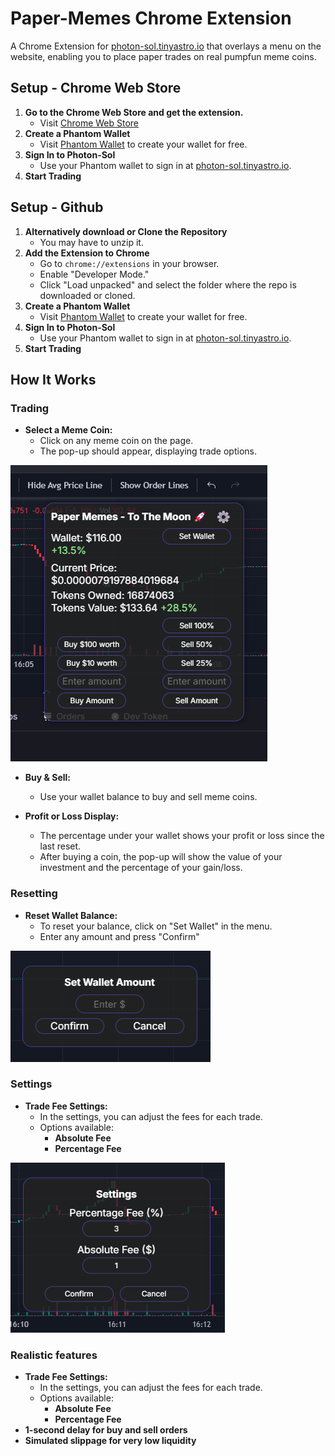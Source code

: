 # Paper-Memes Chrome Extension

A Chrome Extension for [photon-sol.tinyastro.io](https://photon-sol.tinyastro.io) that overlays a menu on the website, enabling you to place paper trades on real pumpfun meme coins.

## Setup - Chrome Web Store
1. **Go to the Chrome Web Store and get the extension.**
   - Visit [Chrome Web Store](https://chromewebstore.google.com/detail/paper-memes-to-the-moon/hgdfiddihagiidddmifmoknaglmpmdkd?utm_source=item-share-cb) 
3. **Create a Phantom Wallet**
   - Visit [Phantom Wallet](https://phantom.com/download) to create your wallet for free.
4. **Sign In to Photon-Sol**
   - Use your Phantom wallet to sign in at [photon-sol.tinyastro.io](https://photon-sol.tinyastro.io).
5. **Start Trading**

## Setup - Github
1. **Alternatively download or Clone the Repository**
   - You may have to unzip it.
2. **Add the Extension to Chrome**
   - Go to `chrome://extensions` in your browser.
   - Enable "Developer Mode."
   - Click "Load unpacked" and select the folder where the repo is downloaded or cloned.
3. **Create a Phantom Wallet**
   - Visit [Phantom Wallet](https://phantom.com/download) to create your wallet for free.
4. **Sign In to Photon-Sol**
   - Use your Phantom wallet to sign in at [photon-sol.tinyastro.io](https://photon-sol.tinyastro.io).
5. **Start Trading**

## How It Works

### Trading

- **Select a Meme Coin:**
  - Click on any meme coin on the page.
  - The pop-up should appear, displaying trade options.

![Trading Pop-up](assets/ScreenshotMain.png)
- **Buy & Sell:**
  - Use your wallet balance to buy and sell meme coins.
  
- **Profit or Loss Display:**
  - The percentage under your wallet shows your profit or loss since the last reset.
  - After buying a coin, the pop-up will show the value of your investment and the percentage of your gain/loss.

### Resetting

- **Reset Wallet Balance:**
  - To reset your balance, click on "Set Wallet" in the menu.
  - Enter any amount and press "Confirm"

![Trading Pop-up](assets/Reset.png)
### Settings

- **Trade Fee Settings:**
  - In the settings, you can adjust the fees for each trade.
  - Options available:
    - **Absolute Fee**
    - **Percentage Fee**

![Trading Pop-up](assets/ScreenshotSettings.png)

### Realistic features  
- **Trade Fee Settings:**  
  - In the settings, you can adjust the fees for each trade.  
  - Options available:  
    - **Absolute Fee**  
    - **Percentage Fee**  
- **1-second delay for buy and sell orders**  
- **Simulated slippage for very low liquidity**

